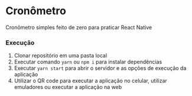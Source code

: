 # Cronômetro

Cronômetro simples feito de zero para praticar React Native

### Execução

1. Clonar repositório em uma pasta local
2. Executar comando `yarn` ou `npm i` para instalar dependências
3. Executar `yarn start` para abrir o servidor e as opções de execução da aplicação
4. Utilizar o QR code para executar a aplicação no celular, utilizar emuladores ou executar a aplicação na web

